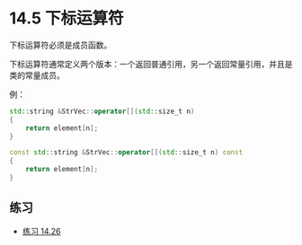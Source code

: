 # 14.5 下标运算符

下标运算符必须是成员函数。

下标运算符通常定义两个版本：一个返回普通引用，另一个返回常量引用，并且是类的常量成员。

例：

```cpp
std::string &StrVec::operator[](std::size_t n)
{
    return element[n];
}

const std::string &StrVec::operator[](std::size_t n) const
{
    return element[n];
}
```

## 练习

* [练习 14.26](../src/quiz_14.26.md)
